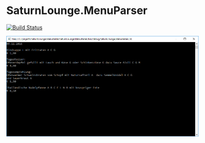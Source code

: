 # SaturnLounge.MenuParser

[![Build Status](https://travis-ci.org/matthiaslischka/SaturnLounge.MenuParser.svg?branch=master)](https://travis-ci.org/matthiaslischka/SaturnLounge.MenuParser)


![](/screenshot.png?raw=true)
